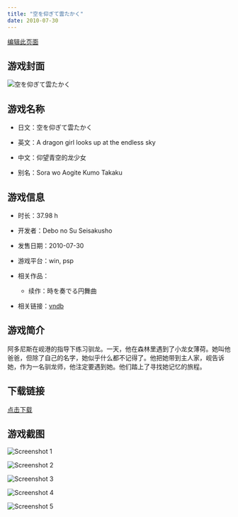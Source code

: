 ```yaml
---
title: "空を仰ぎて雲たかく"
date: 2010-07-30
---
```

[编辑此页面](https://github.com/ACG-3/ADV3-source/blob/main/source/_posts/games/%E7%A9%BA%E3%82%92%E4%BB%B0%E3%81%8E%E3%81%A6%E9%9B%B2%E3%81%9F%E3%81%8B%E3%81%8F.md)

## 游戏封面

![空を仰ぎて雲たかく](https%3A//pan.timero.xyz/onedrive/img_lib_001/%E7%A9%BA%E3%82%92%E4%BB%B0%E3%81%8E%E3%81%A6%E9%9B%B2%E3%81%9F%E3%81%8B%E3%81%8F_cover.avif)


## 游戏名称

- 日文：空を仰ぎて雲たかく
- 英文：A dragon girl looks up at the endless sky
- 中文：仰望青空的龙少女

- 别名：Sora wo Aogite Kumo Takaku


## 游戏信息

- 时长：37.98 h
- 开发者：Debo no Su Seisakusho
- 发售日期：2010-07-30
- 游戏平台：win, psp
- 相关作品：
   - 续作：時を奏でる円舞曲

- 相关链接：[vndb](https://vndb.org/v3988)


## 游戏简介

阿多尼斯在岘港的指导下练习驯龙。一天，他在森林里遇到了小龙女薄荷。她叫他爸爸，但除了自己的名字，她似乎什么都不记得了。他把她带到主人家，岘告诉她，作为一名驯龙师，他注定要遇到她。他们踏上了寻找她记忆的旅程。




## 下载链接

[点击下载](https://pan.timero.xyz/onedrive/adv_lib_001/%E7%A9%BA%E3%82%92%E4%BB%B0%E3%81%8E%E3%81%A6%E9%9B%B2%E3%81%9F%E3%81%8B%E3%81%8F)


## 游戏截图


![Screenshot 1](https%3A//pan.timero.xyz/onedrive/img_lib_001/%E7%A9%BA%E3%82%92%E4%BB%B0%E3%81%8E%E3%81%A6%E9%9B%B2%E3%81%9F%E3%81%8B%E3%81%8F_Screenshot_1.avif)

![Screenshot 2](https%3A//pan.timero.xyz/onedrive/img_lib_001/%E7%A9%BA%E3%82%92%E4%BB%B0%E3%81%8E%E3%81%A6%E9%9B%B2%E3%81%9F%E3%81%8B%E3%81%8F_Screenshot_2.avif)

![Screenshot 3](https%3A//pan.timero.xyz/onedrive/img_lib_001/%E7%A9%BA%E3%82%92%E4%BB%B0%E3%81%8E%E3%81%A6%E9%9B%B2%E3%81%9F%E3%81%8B%E3%81%8F_Screenshot_3.avif)

![Screenshot 4](https%3A//pan.timero.xyz/onedrive/img_lib_001/%E7%A9%BA%E3%82%92%E4%BB%B0%E3%81%8E%E3%81%A6%E9%9B%B2%E3%81%9F%E3%81%8B%E3%81%8F_Screenshot_4.avif)

![Screenshot 5](https%3A//pan.timero.xyz/onedrive/img_lib_001/%E7%A9%BA%E3%82%92%E4%BB%B0%E3%81%8E%E3%81%A6%E9%9B%B2%E3%81%9F%E3%81%8B%E3%81%8F_Screenshot_5.avif)

